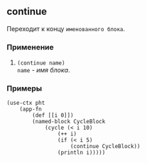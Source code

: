## continue
Переходит к концу `именованного блока`.

### Применение

1. `(continue name)`<br>
`name` - _имя блока_.

### Примеры

```pihta
(use-ctx pht
    (app-fn
        (def [[i 0]])
        (named-block CycleBlock
            (cycle (< i 10)
                (++ i)
                (if (< i 5)
                    (continue CycleBlock))
                (println i)))))
```